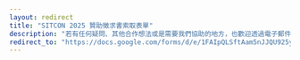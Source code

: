 ```yaml
---
layout: redirect
title: "SITCON 2025 贊助徵求書索取表單"
description: "若有任何疑問、其他合作想法或是需要我們協助的地方，也歡迎透過電子郵件 contact@sitcon.org 與我們聯繫，亦可透過表單留下您的聯絡資訊，籌備團隊會盡快與您聯繫。"
redirect_to: "https://docs.google.com/forms/d/e/1FAIpQLSftAam5nJJQU925yOzuMoome-XY3MEs7idtbd56eqMDRrPKGw/viewform"
---
```

